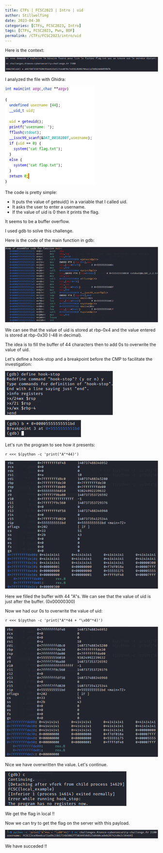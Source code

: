 ```yaml
---
title: CTFs | FCSC2023 | Intro | uid
author: Stillwolfing
date: 2023-04-30
categories: [CTFs, FCSC2023, Intro]
tags: [CTFs, FCSC2023, Pwn, BOF]
permalink: /CTFs/FCSC2023/intro/uid
---
```


Here is the context:

![context](/assets/img/CTFs/FCSC2023/Intro/uid/context.png)

I analyzed the file with Ghidra:

![code](/assets/img/CTFs/FCSC2023/Intro/uid/code_uid.png)

The code is pretty simple:
- It puts the value of geteuid() in a variable that I called uid.
- It asks the user to enter a username.
- If the value of uid is 0 then it prints the flag.


It seems to be a buffer overflow.

I used gdb to solve this challenge.

Here is the code of the main function in gdb:

![gdb_code](/assets/img/CTFs/FCSC2023/Intro/uid/gdb_code_main.png)

We can see that the value of uid is stored at rbp-0x4 and the value entered is stored at rbp-0x30 (-48 in decimal).

The idea is to fill the buffer of 44 characters then to add 0s to overwrite the value of uid.

Let's define a hook-stop and a breakpoint before the CMP to facilitate the investigation:

![hook-stop](/assets/img/CTFs/FCSC2023/Intro/uid/hook-stop.png)

![breakpoint](/assets/img/CTFs/FCSC2023/Intro/uid/breakpoint_main.png)

Let's run the program to see how it presents:

```
r <<< $(python -c 'print("A"*44)')
```

![first_try](/assets/img/CTFs/FCSC2023/Intro/uid/A-44.png)

Here we filled the buffer with 44 "A"s.
We can see that the value of uid is just after the buffer. (0x00000300)

Now we had our 0s to overwrite the value of uid:

```
r <<< $(python -c 'print("A"*44 + "\x00"*4)')
```

![payload](/assets/img/CTFs/FCSC2023/Intro/uid/A-44%2B0-4.png)

Nice we have overwritten the value. Let's continue.

![local_flag](/assets/img/CTFs/FCSC2023/Intro/uid/local_flag.png)

We get the flag in local !!

Now we can try to get the flag on the server with this payload.

![flag](/assets/img/CTFs/FCSC2023/Intro/uid/flag.png)

We have succeded !!

